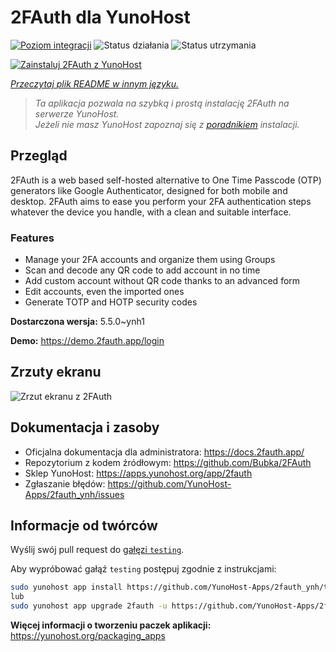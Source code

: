 <!--
To README zostało automatycznie wygenerowane przez <https://github.com/YunoHost/apps/tree/master/tools/readme_generator>
Nie powinno być ono edytowane ręcznie.
-->

# 2FAuth dla YunoHost

[![Poziom integracji](https://apps.yunohost.org/badge/integration/2fauth)](https://ci-apps.yunohost.org/ci/apps/2fauth/)
![Status działania](https://apps.yunohost.org/badge/state/2fauth)
![Status utrzymania](https://apps.yunohost.org/badge/maintained/2fauth)

[![Zainstaluj 2FAuth z YunoHost](https://install-app.yunohost.org/install-with-yunohost.svg)](https://install-app.yunohost.org/?app=2fauth)

*[Przeczytaj plik README w innym języku.](./ALL_README.md)*

> *Ta aplikacja pozwala na szybką i prostą instalację 2FAuth na serwerze YunoHost.*  
> *Jeżeli nie masz YunoHost zapoznaj się z [poradnikiem](https://yunohost.org/install) instalacji.*

## Przegląd

2FAuth is a web based self-hosted alternative to One Time Passcode (OTP) generators like Google Authenticator, designed for both mobile and desktop.
2FAuth aims to ease you perform your 2FA authentication steps whatever the device you handle, with a clean and suitable interface.

### Features

- Manage your 2FA accounts and organize them using Groups
- Scan and decode any QR code to add account in no time
- Add custom account without QR code thanks to an advanced form
- Edit accounts, even the imported ones
- Generate TOTP and HOTP security codes


**Dostarczona wersja:** 5.5.0~ynh1

**Demo:** <https://demo.2fauth.app/login>

## Zrzuty ekranu

![Zrzut ekranu z 2FAuth](./doc/screenshots/screenshot.png)

## Dokumentacja i zasoby

- Oficjalna dokumentacja dla administratora: <https://docs.2fauth.app/>
- Repozytorium z kodem źródłowym: <https://github.com/Bubka/2FAuth>
- Sklep YunoHost: <https://apps.yunohost.org/app/2fauth>
- Zgłaszanie błędów: <https://github.com/YunoHost-Apps/2fauth_ynh/issues>

## Informacje od twórców

Wyślij swój pull request do [gałęzi `testing`](https://github.com/YunoHost-Apps/2fauth_ynh/tree/testing).

Aby wypróbować gałąź `testing` postępuj zgodnie z instrukcjami:

```bash
sudo yunohost app install https://github.com/YunoHost-Apps/2fauth_ynh/tree/testing --debug
lub
sudo yunohost app upgrade 2fauth -u https://github.com/YunoHost-Apps/2fauth_ynh/tree/testing --debug
```

**Więcej informacji o tworzeniu paczek aplikacji:** <https://yunohost.org/packaging_apps>
